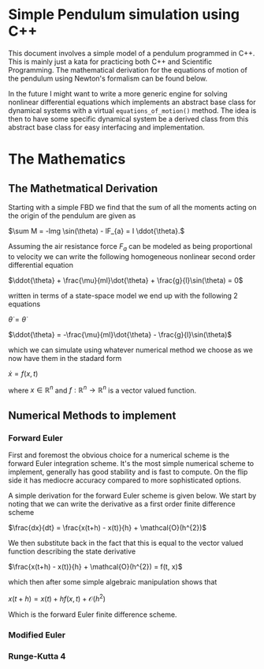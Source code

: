 # Simple Pendulum simulation using C++
This document involves a simple model of a pendulum programmed in C++. This is mainly just a kata for practicing both C++ and Scientific Programming. The mathematical derivation for the equations of motion of the pendulum using Newton's formalism can be found below.

In the future I might want to write a more generic engine for solving nonlinear differential equations which implements an abstract base class for dynamical systems with a virtual `equations_of_motion()` method. The idea is then to have some specific dynamical system be a derived class from this abstract base class for easy interfacing and implementation.

# The Mathematics
## The Mathetmatical Derivation
Starting with a simple FBD we find that the sum of all the moments acting on the origin of the pendulum are given as

$\sum M = -lmg \sin(\theta) - lF_{a} = I \ddot{\theta}.$

Assuming the air resistance force $F_{a}$ can be modeled as being proportional to velocity we can write the following homogeneous nonlinear second order differential equation

$\ddot{\theta} + \frac{\mu}{ml}\dot{\theta} + \frac{g}{l}\sin(\theta) = 0$

written in terms of a state-space model we end up with the following 2 equations

$\dot{\theta} = \dot{\theta}$

$\ddot{\theta} = -\frac{\mu}{ml}\dot{\theta} - \frac{g}{l}\sin(\theta)$

which we can simulate using whatever numerical method we choose as we now have them in the stadard form

$\dot x = f(x, t)$

where $x \in \mathbb{R}^{n}$ and $f: \mathbb{R}^{n} \rightarrow \mathbb{R}^{n}$ is a vector valued function.

## Numerical Methods to implement
### Forward Euler
First and foremost the obvious choice for a numerical scheme is the forward Euler integration scheme. It's the most simple numerical scheme to implement, generally has good stability and is fast to compute. On the flip side it has mediocre accuracy compared to more sophisticated options.

A simple derivation for the forward Euler scheme is given below. We start by noting that we can write the derivative as a first order finite difference scheme

$\frac{dx}{dt} = \frac{x(t+h) - x(t)}{h} + \mathcal{O}(h^{2})$

We then substitute back in the fact that this is equal to the vector valued function describing the state derivative

$\frac{x(t+h) - x(t)}{h} + \mathcal{O}(h^{2}) = f(t, x)$

which then after some simple algebraic manipulation shows that

$x(t+h) = x(t) + hf(x, t) +  \mathcal{O}(h^{2})$

Which is the forward Euler finite difference scheme.

### Modified Euler


### Runge-Kutta 4
